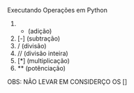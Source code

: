 Executando Operações em Python

1) + (adição)
2) [-] (subtração)
3) / (divisão)
4) // (divisão inteira)
5) [*] (multiplicação)
6) ** (potênciação)

OBS: NÃO LEVAR EM CONSIDERÇO OS []

